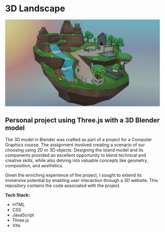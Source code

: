 ﻿# 3D Landscape

![rendered image](https://github.com/CamilaSCodes/3D-landscape/blob/main/public/cg_renderizado.png?raw=true)

## Personal project using Three.js with a 3D Blender model

The 3D model in Blender was crafted as part of a project for a Computer Graphics course. The assignment involved creating a scenario of our choosing using 2D or 3D objects. Designing the island model and its components provided an excellent opportunity to blend technical and creative skills, while also delving into valuable concepts like geometry, composition, and aesthetics.

Given the enriching experience of the project, I sought to extend its immersive potential by enabling user interaction through a 3D website. This repository contains the code associated with the project.

**Tech Stack:**
* HTML
* CSS
* JavaScript
* Three.js
* Vite
